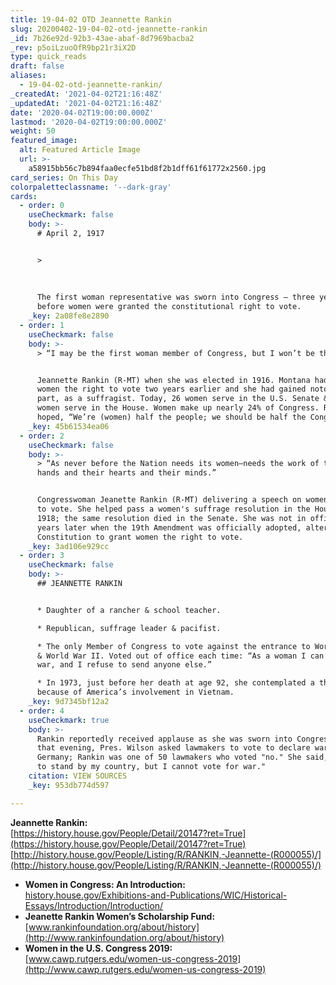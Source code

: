 ```yaml
---
title: 19-04-02 OTD Jeannette Rankin
slug: 20200402-19-04-02-otd-jeannette-rankin
_id: 7b26e92d-92b3-43ae-abaf-8d7969bacba2
_rev: p5oiLzuoOfR9bp21r3iX2D
type: quick_reads
draft: false
aliases:
  - 19-04-02-otd-jeannette-rankin/
_createdAt: '2021-04-02T21:16:48Z'
_updatedAt: '2021-04-02T21:16:48Z'
date: '2020-04-02T19:00:00.000Z'
lastmod: '2020-04-02T19:00:00.000Z'
weight: 50
featured_image:
  alt: Featured Article Image
  url: >-
    a58915bb56c7b894faa0ecfe51bd8f2b1dff61f61772x2560.jpg
card_series: On This Day
colorpaletteclassname: '--dark-gray'
cards:
  - order: 0
    useCheckmark: false
    body: >-
      # April 2, 1917


      >   
        
        
        
      The first woman representative was sworn into Congress – three years
      before women were granted the constitutional right to vote.
    _key: 2a08fe8e2890
  - order: 1
    useCheckmark: false
    body: >-
      > “I may be the first woman member of Congress, but I won’t be the last.”


      Jeannette Rankin (R-MT) when she was elected in 1916. Montana had granted
      women the right to vote two years earlier and she had gained notoriety, in
      part, as a suffragist. Today, 26 women serve in the U.S. Senate & 101
      women serve in the House. Women make up nearly 24% of Congress. Rankin
      hoped, “We’re (women) half the people; we should be half the Congress.”
    _key: 45b61534ea06
  - order: 2
    useCheckmark: false
    body: >-
      > “As never before the Nation needs its women—needs the work of their
      hands and their hearts and their minds.”


      Congresswoman Jeanette Rankin (R-MT) delivering a speech on women's right
      to vote. She helped pass a women's suffrage resolution in the House in
      1918; the same resolution died in the Senate. She was not in office two
      years later when the 19th Amendment was officially adopted, altering the
      Constitution to grant women the right to vote.
    _key: 3ad106e929cc
  - order: 3
    useCheckmark: false
    body: >-
      ## JEANNETTE RANKIN


      * Daughter of a rancher & school teacher.

      * Republican, suffrage leader & pacifist.

      * The only Member of Congress to vote against the entrance to World War I
      & World War II. Voted out of office each time: “As a woman I can’t go to
      war, and I refuse to send anyone else.”

      * In 1973, just before her death at age 92, she contemplated a third run
      because of America’s involvement in Vietnam.
    _key: 9d7345bf12a2
  - order: 4
    useCheckmark: true
    body: >-
      Rankin reportedly received applause as she was sworn into Congress. Later
      that evening, Pres. Wilson asked lawmakers to vote to declare war on
      Germany; Rankin was one of 50 lawmakers who voted "no." She said, "I want
      to stand by my country, but I cannot vote for war."
    citation: VIEW SOURCES
    _key: 953db774d597

---
```

**Jeannette Rankin:**  
[https://history.house.gov/People/Detail/20147?ret=True](https://history.house.gov/People/Detail/20147?ret=True)  
[http://history.house.gov/People/Listing/R/RANKIN,-Jeannette-(R000055)/](http://history.house.gov/People/Listing/R/RANKIN,-Jeannette-(R000055)/)

* **Women in Congress: An Introduction:**  
[history.house.gov/Exhibitions-and-Publications/WIC/Historical-Essays/Introduction/Introduction/](http://history.house.gov/Exhibitions-and-Publications/WIC/Historical-Essays/Introduction/Introduction/)
* **Jeanette Rankin Women’s Scholarship Fund:**  
[www.rankinfoundation.org/about/history](http://www.rankinfoundation.org/about/history)
* **Women in the U.S. Congress 2019:**  
[www.cawp.rutgers.edu/women-us-congress-2019](http://www.cawp.rutgers.edu/women-us-congress-2019)